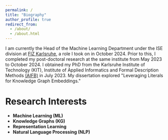 ```yaml
---
permalink: /
title: "Biography"
author_profile: true
redirect_from: 
  - /about/
  - /about.html
---
```


I am currently the Head of the Machine Learning Department under the ISE division at [FIZ Karlsruhe](https://www.fiz-karlsruhe.de/), a role I took on in October 2024. Prior to this, I completed my post-doctoral research at the same institute from May 2023 to October 2024. I obtained my PhD from the Karlsruhe Institute of Technology (KIT), Institute of Applied Informatics and Formal Description Methods [(AIFB)](https://www.aifb.kit.edu/) in July 2023. My dissertation explored "Leveraging Literals for Knowledge Graph Embeddings."

# Research Interests

- **Machine Learning (ML)**
- **Knowledge Graphs (KG)**
- **Representation Learning**
- **Natural Language Processing (NLP)**
